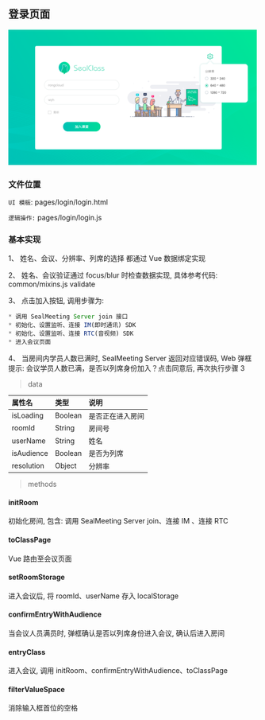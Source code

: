 ## 登录页面

![image](image/login.png)

### 文件位置

`UI 模板`: pages/login/login.html

`逻辑操作:` pages/login/login.js

### 基本实现

1、 姓名、会议、分辨率、列席的选择 都通过 Vue 数据绑定实现

2、 姓名、会议验证通过 focus/blur 时检查数据实现, 具体参考代码: common/mixins.js validate

3、 点击加入按钮, 调用步骤为:

```js
* 调用 SealMeeting Server join 接口
* 初始化、设置监听、连接 IM(即时通讯) SDK
* 初始化、设置监听、连接 RTC(音视频) SDK
* 进入会议页面
```

4、 当房间内学员人数已满时, SealMeeting Server 返回对应错误码, Web 弹框提示: 会议学员人数已满，是否以列席身份加入？点击同意后, 再次执行步骤 3

> data

|  属性名      | 类型     | 说明     |
| :---------- | :------- | :------- |
| isLoading | Boolean |  是否正在进入房间 |
| roomId |  String | 房间号 |
| userName |  String | 姓名 |
| isAudience |  Boolean | 是否为列席  |
| resolution |  Object | 分辨率  |

> methods

#### initRoom

初始化房间, 包含: 调用 SealMeeting Server join、连接 IM 、连接 RTC

#### toClassPage

Vue 路由至会议页面

#### setRoomStorage

进入会议后, 将 roomId、userName 存入 localStorage

#### confirmEntryWithAudience

当会议人员满员时, 弹框确认是否以列席身份进入会议, 确认后进入房间

#### entryClass

进入会议, 调用 initRoom、confirmEntryWithAudience、toClassPage

#### filterValueSpace

消除输入框首位的空格
